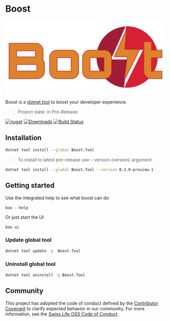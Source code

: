 # Boost

![BoostLogo](/images/logo_boost.png)

Boost is a [dotnet tool](https://docs.microsoft.com/en-us/dotnet/core/tools/global-tools) to boost your developer experience. 

> Project state: in Pre-Release

[![nuget](https://img.shields.io/nuget/v/Boost.Tool?color=%2300b339)](https://www.nuget.org/packages/Boost.Tool)
[![Downloads](https://img.shields.io/nuget/dt/Boost.Tool?color=%230075c2)](https://www.nuget.org/stats/packages/Boost.Tool?groupby=Version)
[![Build Status](https://dev.azure.com/swisslife-oss/swisslife-oss/_apis/build/status/Release%20-%20Boost?branchName=refs%2Ftags%2F0.2.0-preview.4)](https://dev.azure.com/swisslife-oss/swisslife-oss/_build/latest?definitionId=39&branchName=refs%2Ftags%2F0.2.0)

## Installation

```bash
dotnet tool install --global Boost.Tool
```

> To install to latest pre-release use --version {version} argument.

```bash
dotnet tool install --global Boost.Tool --version 0.3.0-preview.1
```

## Getting started

Use the integrated help to see what boost can do

```
boo --help
```

Or just start the UI 

```
boo ui
```

### Update global tool

```bash
dotnet tool update -g  Boost.Tool
```
### Uninstall global tool

```bash
dotnet tool uninstall -g Boost.Tool
```


## Community

This project has adopted the code of conduct defined by the [Contributor Covenant](https://contributor-covenant.org/)
to clarify expected behavior in our community. For more information, see the [Swiss Life OSS Code of Conduct](https://swisslife-oss.github.io/coc).

